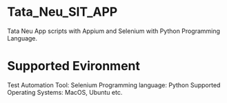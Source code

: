 # Tata_Neu_SIT_APP

Tata Neu App scripts with Appium and Selenium with Python Programming Language.


# Supported Evironment

  Test Automation Tool: Selenium
  Programming language: Python
  Supported Operating Systems: MacOS, Ubuntu etc.

